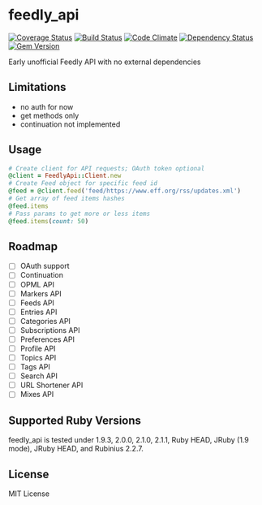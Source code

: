 feedly_api
==========
[![Coverage Status](https://img.shields.io/coveralls/Myuzu/feedly_api.svg)](https://coveralls.io/r/Myuzu/feedly_api?branch=master) [![Build Status](https://api.travis-ci.org/Myuzu/feedly_api.svg)](https://travis-ci.org/Myuzu/feedly_api) [![Code Climate](https://codeclimate.com/github/Myuzu/feedly_api/badges/gpa.svg)](https://codeclimate.com/github/Myuzu/feedly_api) [![Dependency Status](https://gemnasium.com/Myuzu/feedly_api.png)](https://gemnasium.com/Myuzu/feedly_api) [![Gem Version](https://badge.fury.io/rb/feedly_api.svg)](http://badge.fury.io/rb/feedly_api)

Early unofficial Feedly API with no external dependencies

## Limitations
* no auth for now
* get methods only
* continuation not implemented

## Usage

```ruby
# Create client for API requests; OAuth token optional
@client = FeedlyApi::Client.new
# Create Feed object for specific feed id
@feed = @client.feed('feed/https://www.eff.org/rss/updates.xml')
# Get array of feed items hashes
@feed.items
# Pass params to get more or less items
@feed.items(count: 50)
```

## Roadmap
- [ ] OAuth support
- [ ] Continuation
- [ ] OPML API
- [ ] Markers API
- [ ] Feeds API
- [ ] Entries API
- [ ] Categories API
- [ ] Subscriptions API
- [ ] Preferences API
- [ ] Profile API
- [ ] Topics API
- [ ] Tags API
- [ ] Search API
- [ ] URL Shortener API
- [ ] Mixes API

## Supported Ruby Versions

feedly_api is tested under 1.9.3, 2.0.0, 2.1.0, 2.1.1, Ruby HEAD, JRuby (1.9 mode), JRuby HEAD, and Rubinius 2.2.7.

## License

MIT License
